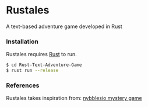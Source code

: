 # Rustales
A text-based adventure game developed in Rust

### Installation

Rustales requires [Rust](https://www.rust-lang.org/) to run.

```sh
$ cd Rust-Text-Adventure-Game
$ rust run --release
```

### References

Rustales takes inspiration from: [nybblesio mystery game](https://github.com/nybblesio/mystery/blob/develop/src/main.rs)


